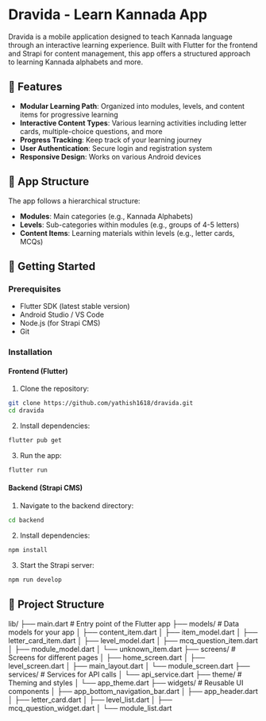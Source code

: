 # Dravida - Learn Kannada App

Dravida is a mobile application designed to teach Kannada language through an interactive learning experience. Built with Flutter for the frontend and Strapi for content management, this app offers a structured approach to learning Kannada alphabets and more.

## 🌟 Features

- **Modular Learning Path**: Organized into modules, levels, and content items for progressive learning
- **Interactive Content Types**: Various learning activities including letter cards, multiple-choice questions, and more
- **Progress Tracking**: Keep track of your learning journey
- **User Authentication**: Secure login and registration system
- **Responsive Design**: Works on various Android devices

## 📱 App Structure

The app follows a hierarchical structure:
- **Modules**: Main categories (e.g., Kannada Alphabets)
- **Levels**: Sub-categories within modules (e.g., groups of 4-5 letters)
- **Content Items**: Learning materials within levels (e.g., letter cards, MCQs)

## 🚀 Getting Started

### Prerequisites

- Flutter SDK (latest stable version)
- Android Studio / VS Code
- Node.js (for Strapi CMS)
- Git

### Installation

#### Frontend (Flutter)

1. Clone the repository:
```bash
git clone https://github.com/yathish1618/dravida.git
cd dravida
```

2. Install dependencies:
```bash
flutter pub get
```

3. Run the app:
```bash
flutter run
```

#### Backend (Strapi CMS)

1. Navigate to the backend directory:
```bash
cd backend
```

2. Install dependencies:
```bash
npm install
```

3. Start the Strapi server:
```bash
npm run develop
```

## 🧩 Project Structure

lib/
├── main.dart                         # Entry point of the Flutter app
├── models/                           # Data models for your app
│   ├── content_item.dart
│   ├── item_model.dart
│   ├── letter_card_item.dart
│   ├── level_model.dart
│   ├── mcq_question_item.dart
│   ├── module_model.dart
│   └── unknown_item.dart
├── screens/                          # Screens for different pages
│   ├── home_screen.dart
│   ├── level_screen.dart
│   ├── main_layout.dart
│   └── module_screen.dart
├── services/                         # Services for API calls
│   └── api_service.dart
├── theme/                            # Theming and styles
│   └── app_theme.dart
├── widgets/                          # Reusable UI components
│   ├── app_bottom_navigation_bar.dart
│   ├── app_header.dart
│   ├── letter_card.dart
│   ├── level_list.dart
│   ├── mcq_question_widget.dart
│   └── module_list.dart
